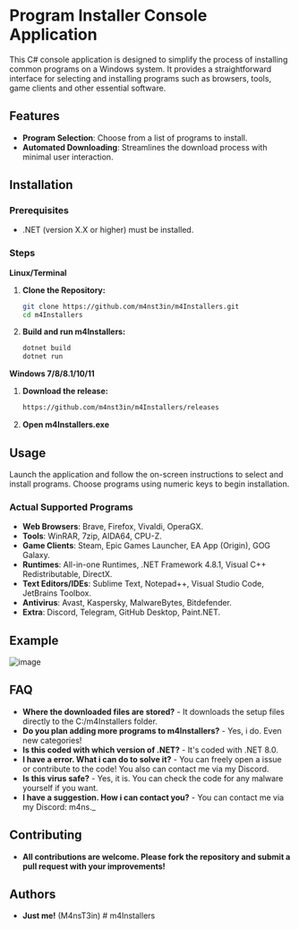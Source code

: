 # Program Installer Console Application

This C# console application is designed to simplify the process of installing common programs on a Windows system. It provides a straightforward interface for selecting and installing programs such as browsers, tools, game clients and other essential software.

## Features

- **Program Selection**: Choose from a list of programs to install.
- **Automated Downloading**: Streamlines the download process with minimal user interaction.

## Installation

### Prerequisites

- .NET (version X.X or higher) must be installed.

### Steps

**Linux/Terminal**

1. **Clone the Repository:**

   ```bash
   git clone https://github.com/m4nst3in/m4Installers.git
   cd m4Installers
   ```
2. **Build and run m4Installers:**

   ```bash
   dotnet build
   dotnet run
   ```
**Windows 7/8/8.1/10/11**

1. **Download the release:**
   ```bash
   https://github.com/m4nst3in/m4Installers/releases
   ```
   
2. **Open m4Installers.exe**
   
## Usage

Launch the application and follow the on-screen instructions to select and install programs. Choose programs using numeric keys to begin installation.

### Actual Supported Programs

- **Web Browsers**: Brave, Firefox, Vivaldi, OperaGX.
- **Tools**: WinRAR, 7zip, AIDA64, CPU-Z.
- **Game Clients**: Steam, Epic Games Launcher, EA App (Origin), GOG Galaxy.
- **Runtimes**: All-in-one Runtimes, .NET Framework 4.8.1, Visual C++ Redistributable, DirectX.
- **Text Editors/IDEs**: Sublime Text, Notepad++, Visual Studio Code, JetBrains Toolbox.
- **Antivirus**: Avast, Kaspersky, MalwareBytes, Bitdefender.
- **Extra**: Discord, Telegram, GitHub Desktop, Paint.NET. 

## Example
![image](https://github.com/user-attachments/assets/41c43c25-3051-49f8-8577-d4147261823a)

## FAQ
- **Where the downloaded files are stored?** - It downloads the setup files directly to the C:/m4Installers folder.
- **Do you plan adding more programs to m4Installers?** - Yes, i do. Even new categories!
- **Is this coded with which version of .NET?** - It's coded with .NET 8.0.
- **I have a error. What i can do to solve it?** - You can freely open a issue or contribute to the code! You also can contact me via my Discord.
- **Is this virus safe?** - Yes, it is. You can check the code for any malware yourself if you want.
- **I have a suggestion. How i can contact you?** - You can contact me via my Discord: m4ns._

## Contributing

- **All contributions are welcome. Please fork the repository and submit a pull request with your improvements!**

## Authors

- **Just me!** (M4nsT3in)
#   m 4 I n s t a l l e r s  
 